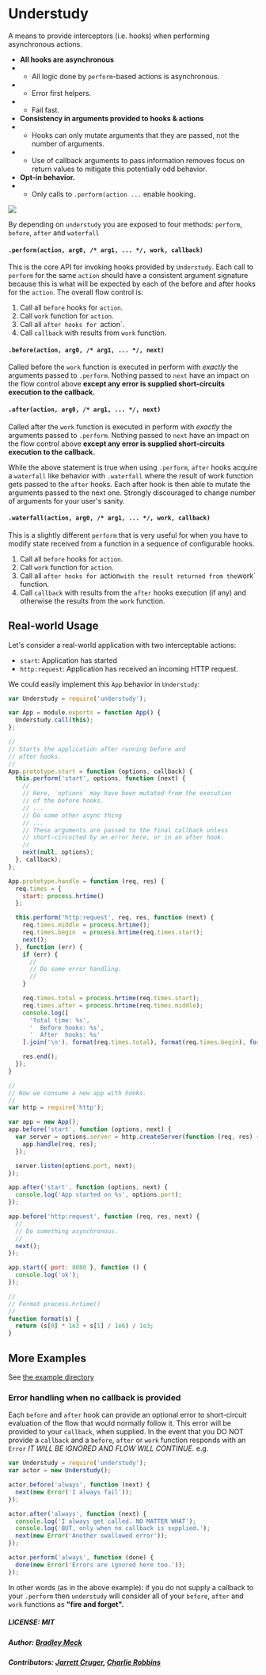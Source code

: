 # Understudy

A means to provide interceptors (i.e. hooks) when performing asynchronous actions.

* **All hooks are asynchronous**
* * All logic done by `perform`-based actions is asynchronous.
* * Error first helpers.
* * Fail fast.
* **Consistency in arguments provided to hooks & actions**
* * Hooks can only mutate arguments that they are passed, not the number of arguments.
* * Use of callback arguments to pass information removes focus on return values to mitigate this potentially odd behavior.
* **Opt-in behavior.**
* * Only calls to `.perform(action ...` enable hooking.

![](assets/flow.png)

By depending on `understudy` you are exposed to four methods: `perform`, `before`, `after` and `waterfall`

#### `.perform(action, arg0, /* arg1, ... */, work, callback)`

This is the core API for invoking hooks provided by `Understudy`. Each call to `perform` for the same `action` should have a consistent argument signature because this is what will be expected by each of the before and after hooks for the `action`. The overall flow control is:

1. Call all `before` hooks for `action`.
2. Call `work` function for `action`.
3. Call all `after hooks for `action`.
4. Call `callback` with results from `work` function.

#### `.before(action, arg0, /* arg1, ... */, next)`

Called before the `work` function is executed in perform with _exactly_ the arguments passed to `.perform`. Nothing passed to `next` have an impact on the flow control above **except any error is supplied short-circuits execution to the callback.**

#### `.after(action, arg0, /* arg1, ... */, next)`

Called after the `work` function is executed in perform with _exactly_ the
arguments passed to `.perform`. Nothing passed to `next` have an impact on the
flow control above **except any error is supplied short-circuits execution to
the callback.** 

While the above statement is true when using `.perform`, `after` hooks acquire a
`waterfall` like behavior with `.waterfall` where the result of work function
gets passed to the `after` hooks. Each after hook is then able to mutate the
arguments passed to the next one. Strongly discouraged to change number of
arguments for your user's sanity.

#### `.waterfall(action, arg0, /* arg1, ... */, work, callback)`

This is a slightly different `perform` that is very useful for when you have to
modify state received from a function in a sequence of configurable hooks.

1. Call all `before` hooks for `action`.
2. Call `work` function for `action`.
3. Call all `after hooks for `action` with the result returned from the `work`
   function.
4. Call `callback` with results from the `after` hooks execution (if any) and
   otherwise the results from the `work` function.


## Real-world Usage

Let's consider a real-world application with two interceptable actions:

- `start`: Application has started
- `http:request`: Application has received an incoming HTTP request.

We could easily implement this `App` behavior in `Understudy`:

``` js
var Understudy = require('understudy');

var App = module.exports = function App() {
  Understudy.call(this);
};

//
// Starts the application after running before and
// after hooks.
//
App.prototype.start = function (options, callback) {
  this.perform('start', options, function (next) {
    //
    // Here, `options` may have been mutated from the execution
    // of the before hooks.
    // ...
    // Do some other async thing
    // ...
    // These arguments are passed to the final callback unless
    // short-circuited by an error here, or in an after hook.
    //
    next(null, options);
  }, callback);
};

App.prototype.handle = function (req, res) {
  req.times = {
    start: process.hrtime()
  };

  this.perform('http:request', req, res, function (next) {
    req.times.middle = process.hrtime();
    req.times.begin  = process.hrtime(req.times.start);
    next();
  }, function (err) {
    if (err) {
      //
      // Do some error handling.
      //
    }

    req.times.total = process.hrtime(req.times.start);
    req.times.after = process.hrtime(req.times.middle);
    console.log([
      'Total time: %s',
      '  Before hooks: %s',
      '  After  hooks: %s'
    ].join('\n'), format(req.times.total), format(req.times.begin), format(req.times.after));

    res.end();
  });
}

//
// Now we consume a new app with hooks.
//
var http = require('http');

var app = new App();
app.before('start', function (options, next) {
  var server = options.server = http.createServer(function (req, res) {
    app.handle(req, res);
  });

  server.listen(options.port, next);
});

app.after('start', function (options, next) {
  console.log('App started on %s', options.port);
});

app.before('http:request', function (req, res, next) {
  //
  // Do something asynchronous.
  //
  next();
});

app.start({ port: 8080 }, function () {
  console.log('ok');
});

//
// Format process.hrtime()
//
function format(s) {
  return (s[0] * 1e3 + s[1] / 1e6) / 1e3;
}
```

## More Examples

See [the example directory](/example)

### Error handling when **no callback is provided**

Each `before` and `after` hook can provide an optional error to short-circuit evaluation of the flow that would normally follow it. This error will be provided to your `callback`, when supplied. In the event that you DO NOT provide a `callback` and a `before`, `after` or `work` function responds with an `Error` _IT WILL BE IGNORED AND FLOW WILL CONTINUE._ e.g.

``` js
var Understudy = require('understudy');
var actor = new Understudy();

actor.before('always', function (next) {
  next(new Error('I always fail'));
});

actor.after('always', function (next) {
  console.log('I always get called. NO MATTER WHAT');
  console.log('BUT, only when no callback is supplied.');
  next(new Error('Another swallowed error'));
});

actor.perform('always', function (done) {
  done(new Error('Errors are ignored here too.'));
});
```

In other words (as in the above example): if you do not supply a callback to your `.perform` then `understudy` will consider all of your `before`, `after` and `work` functions as **"fire and forget".**

##### LICENSE: MIT
##### Author: [Bradley Meck](https://github.com/bmeck)
##### Contributors: [Jarrett Cruger](https://github.com/jcrugzz), [Charlie Robbins](https://github.com/indexzero)
